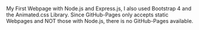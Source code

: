 My First Webpage with Node.js and Express.js, I also used Bootstrap 4 and the Animated.css Library.
Since GitHub-Pages only accepts static Webpages and NOT those with Node.js, there is no GitHub-Pages available.

